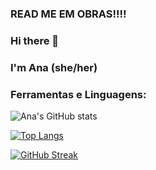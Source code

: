 ### READ ME EM OBRAS!!!!
### Hi there 👋
### I'm Ana (she/her) 

### Ferramentas e Linguagens:

<!--
**ana-sr/ana-sr** is a ✨ _special_ ✨ repository because its `README.md` (this file) appears on your GitHub profile.

Here are some ideas to get you started:

- 🔭 I’m currently working on ...
- 🌱 I’m currently learning ...
- 👯 I’m looking to collaborate on ...
- 🤔 I’m looking for help with ...
- 💬 Ask me about ...
- 📫 How to reach me: ...
- 😄 Pronouns: ...
- ⚡ Fun fact: ...

Cartões:
https://github.com/anuraghazra/github-readme-stats#customization
http://github-readme-streak-stats.herokuapp.com/demo/
-->

![Ana's GitHub stats](https://github-readme-stats.vercel.app/api?username=ana-sr&show_icons=true&theme=panda&hide_border=true&bg_color=3DDDA800)

[![Top Langs](https://github-readme-stats.vercel.app/api/top-langs/?username=ana-sr&theme=panda&langs_count=3&bg_color=3DDDA800&hide_border=true)](https://github.com/ana-sr/github-readme-stats)
<!-- Streaks -->
[![GitHub Streak](http://github-readme-streak-stats.herokuapp.com?user=ana-sr&theme=bear&hide_border=true&locale=pt-br&date_format=j%20M%5B%20Y%5D&background=3DDDA800&ring=19f9d899&fire=19f9d899&currStreakNum=FF75B5&sideNums=19f9d899&dates=FF75B5&currStreakLabel=FF75B5&sideLabels=FF75B5)](https://git.io/streak-stats)
